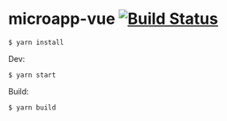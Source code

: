 # microapp-vue [![Build Status](https://travis-ci.org/jonniespratley/microapp-vue.svg?branch=master)](https://travis-ci.org/jonniespratley/microapp-vue)

```
$ yarn install
```

Dev:

```
$ yarn start
```

Build:

```
$ yarn build
```
